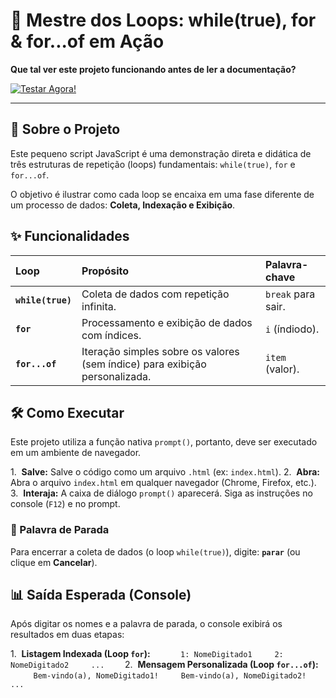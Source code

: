 # 🔁 Mestre dos Loops: while(true), for & for...of em Ação

**Que tal ver este projeto funcionando antes de ler a documentação?**

[![Testar Agora!](https://img.shields.io/badge/Testar%20Agora!-Clique%20Aqui-3498DB?style=for-the-badge)](https://bettograpiuna.github.io/provaJS2/)

---

## 🚀 Sobre o Projeto
Este pequeno script JavaScript é uma demonstração direta e didática de três estruturas de repetição (loops) fundamentais: `while(true)`, `for` e `for...of`.

O objetivo é ilustrar como cada loop se encaixa em uma fase diferente de um processo de dados: **Coleta, Indexação e Exibição**.

## ✨ Funcionalidades

| Loop | Propósito | Palavra-chave |
| :--- | :--- | :--- |
| **`while(true)`** | Coleta de dados com repetição infinita. | `break` para sair. |
| **`for`** | Processamento e exibição de dados com índices. | `i` (índiodo). |
| **`for...of`** | Iteração simples sobre os valores (sem índice) para exibição personalizada. | `item` (valor). |

## 🛠 Como Executar

Este projeto utiliza a função nativa `prompt()`, portanto, deve ser executado em um ambiente de navegador.

1.  **Salve:** Salve o código como um arquivo `.html` (ex: `index.html`).
2.  **Abra:** Abra o arquivo `index.html` em qualquer navegador (Chrome, Firefox, etc.).
3.  **Interaja:** A caixa de diálogo `prompt()` aparecerá. Siga as instruções no console (`F12`) e no prompt.

### 🛑 Palavra de Parada

Para encerrar a coleta de dados (o loop `while(true)`), digite: **`parar`** (ou clique em **Cancelar**).

## 📊 Saída Esperada (Console)

Após digitar os nomes e a palavra de parada, o console exibirá os resultados em duas etapas:

1.  **Listagem Indexada (Loop `for`):**
    ```
    1: NomeDigitado1
    2: NomeDigitado2
    ...
    ```
2.  **Mensagem Personalizada (Loop `for...of`):**
    ```
    Bem-vindo(a), NomeDigitado1!
    Bem-vindo(a), NomeDigitado2!
    ...
    ```
